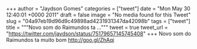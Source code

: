 
+++
author = "Jaydson Gomes"
categories = ["tweet"]
date = "Mon May 30 12:40:01 +0000 2011"
draft = false
image = "No media found for this Tweet"
slug = "04a97eb19d96d9c49898ad4231931347da42098b"
tags = ["tweet"]
title = """Novo som do Raimundos ta ..."""
tweet = true
tweet_url = "https://twitter.com/jaydson/status/75179657145745408"
+++
Novo som do Raimundos ta muito bom http://goo.gl/ZhAqi
